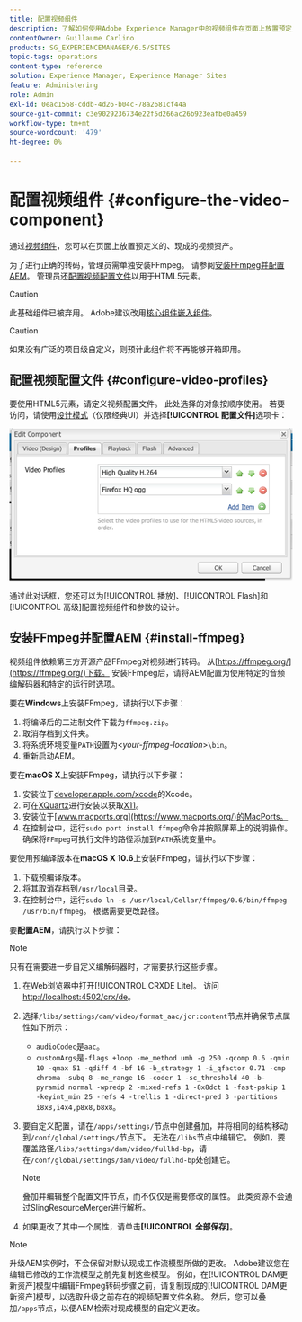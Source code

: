 ```yaml
---
title: 配置视频组件
description: 了解如何使用Adobe Experience Manager中的视频组件在页面上放置预定义的、现成的视频资源。
contentOwner: Guillaume Carlino
products: SG_EXPERIENCEMANAGER/6.5/SITES
topic-tags: operations
content-type: reference
solution: Experience Manager, Experience Manager Sites
feature: Administering
role: Admin
exl-id: 0eac1568-cddb-4d26-b04c-78a2681cf44a
source-git-commit: c3e9029236734e22f5d266ac26b923eafbe0a459
workflow-type: tm+mt
source-wordcount: '479'
ht-degree: 0%

---
```


# 配置视频组件 {#configure-the-video-component}

通过[视频组件](/help/sites-authoring/default-components-foundation.md#video)，您可以在页面上放置预定义的、现成的视频资产。

为了进行正确的转码，管理员需单独安装FFmpeg。 请参阅[安装FFmpeg并配置AEM](#install-ffmpeg)。 管理员还[配置视频配置文件](#configure-video-profiles)以用于HTML5元素。

>[!CAUTION]
>
>此基础组件已被弃用。 Adobe建议改用[核心组件嵌入组件](https://experienceleague.adobe.com/docs/experience-manager-core-components/using/wcm-components/embed.html?lang=zh-Hans)。

>[!CAUTION]
>
>如果没有广泛的项目级自定义，则预计此组件将不再能够开箱即用。

## 配置视频配置文件 {#configure-video-profiles}

要使用HTML5元素，请定义视频配置文件。 此处选择的对象按顺序使用。 若要访问，请使用[设计模式](/help/sites-authoring/default-components-designmode.md)（仅限经典UI）并选择&#x200B;**[!UICONTROL 配置文件]**&#x200B;选项卡：

![chlimage_1-317](assets/chlimage_1-317.png)

通过此对话框，您还可以为[!UICONTROL 播放]、[!UICONTROL Flash]和[!UICONTROL 高级]配置视频组件和参数的设计。

## 安装FFmpeg并配置AEM {#install-ffmpeg}

视频组件依赖第三方开源产品FFmpeg对视频进行转码。 从[https://ffmpeg.org/](https://ffmpeg.org/)下载。 安装FFmpeg后，请将AEM配置为使用特定的音频编解码器和特定的运行时选项。

要在&#x200B;**Windows**&#x200B;上安装FFmpeg，请执行以下步骤：

1. 将编译后的二进制文件下载为`ffmpeg.zip`。
1. 取消存档到文件夹。
1. 将系统环境变量`PATH`设置为&lt;*your-ffmpeg-location*>`\bin`。
1. 重新启动AEM。

要在&#x200B;**macOS X**&#x200B;上安装FFmpeg，请执行以下步骤：

1. 安装位于[developer.apple.com/xcode](https://developer.apple.com/xcode/)的Xcode。
1. 可在[XQuartz](https://www.xquartz.org)进行安装以获取[X11](https://support.apple.com/en-us/100724)。
1. 安装位于[www.macports.org](https://www.macports.org/)的MacPorts。
1. 在控制台中，运行`sudo port install ffmpeg`命令并按照屏幕上的说明操作。 确保将`FFmpeg`可执行文件的路径添加到`PATH`系统变量中。

要使用预编译版本在&#x200B;**macOS X 10.6**&#x200B;上安装FFmpeg，请执行以下步骤：

1. 下载预编译版本。
1. 将其取消存档到`/usr/local`目录。
1. 在控制台中，运行`sudo ln -s /usr/local/Cellar/ffmpeg/0.6/bin/ffmpeg /usr/bin/ffmpeg`。 根据需要更改路径。

要&#x200B;**配置AEM**，请执行以下步骤：

>[!NOTE]
>
>只有在需要进一步自定义编解码器时，才需要执行这些步骤。

1. 在Web浏览器中打开[!UICONTROL CRXDE Lite]。 访问[http://localhost:4502/crx/de](http://localhost:4502/crx/de)。
2. 选择`/libs/settings/dam/video/format_aac/jcr:content`节点并确保节点属性如下所示：

   * `audioCodec`是`aac`。
   * `customArgs`是`-flags +loop -me_method umh -g 250 -qcomp 0.6 -qmin 10 -qmax 51 -qdiff 4 -bf 16 -b_strategy 1 -i_qfactor 0.71 -cmp chroma -subq 8 -me_range 16 -coder 1 -sc_threshold 40 -b-pyramid normal -wpredp 2 -mixed-refs 1 -8x8dct 1 -fast-pskip 1 -keyint_min 25 -refs 4 -trellis 1 -direct-pred 3 -partitions i8x8,i4x4,p8x8,b8x8`。

3. 要自定义配置，请在`/apps/settings/`节点中创建叠加，并将相同的结构移动到`/conf/global/settings/`节点下。 无法在`/libs`节点中编辑它。 例如，要覆盖路径`/libs/settings/dam/video/fullhd-bp`，请在`/conf/global/settings/dam/video/fullhd-bp`处创建它。

   >[!NOTE]
   >
   >叠加并编辑整个配置文件节点，而不仅仅是需要修改的属性。 此类资源不会通过SlingResourceMerger进行解析。

4. 如果更改了其中一个属性，请单击&#x200B;**[!UICONTROL 全部保存]**。

>[!NOTE]
>
>升级AEM实例时，不会保留对默认现成工作流模型所做的更改。 Adobe建议您在编辑已修改的工作流模型之前先复制这些模型。 例如，在[!UICONTROL DAM更新资产]模型中编辑FFmpeg转码步骤之前，请复制现成的[!UICONTROL DAM更新资产]模型，以选取升级之前存在的视频配置文件名称。 然后，您可以叠加`/apps`节点，以便AEM检索对现成模型的自定义更改。
